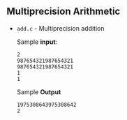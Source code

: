 ## Multiprecision Arithmetic

- `add.c` - Multiprecision addition
  
  Sample **input**:
  ```
  2
  987654321987654321
  987654321987654321
  1
  1

  ```
  Sample **Output**
  ```
  1975308643975308642
  2
  ```
